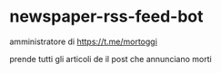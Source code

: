 # newspaper-rss-feed-bot

amministratore di https://t.me/mortoggi

prende tutti gli articoli de il post che annunciano morti